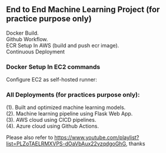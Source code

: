 ## End to End Machine Learning Project (for practice purpose only)
Docker Build.\
Github Workflow.\
ECR Setup In AWS (build and push ecr image). \
Continuous Deployment

### Docker Setup In EC2 commands
Configure EC2 as self-hosted runner:

### All Deployments (for practices purpose only):
(1). Built and optimized machine learning models. \
(2). Machine learning pipeline using Flask Web App. \
(3). AWS cloud using CICD pipelines. \
(4). Azure cloud using Github Actions.

Please also refer to https://www.youtube.com/playlist?list=PLZoTAELRMXVPS-dOaVbAux22vzqdgoGhG, thanks
